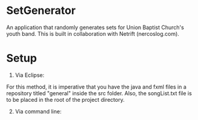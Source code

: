 # SetGenerator
An application that randomly generates sets for Union Baptist Church's youth band. This is built in collaboration with Netrift (nercoslog.com).

# Setup
1) Via Eclipse:

  For this method, it is imperative that you have the java and fxml files in a repository titled "general" inside the src folder. Also, the songList.txt file is to be placed in the root of the project directory.
  
2) Via command line:

